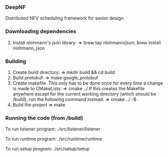 ### DeepNF
Distributed NFV scheduling framework for senior design

### Downloading dependencies
1. Install nlohmann's json library:
    => brew tap nlohmann/json; brew install nlohmann_json

### Building
1. Create build directory:
    => mkdir build && cd build
2. Build protobuf:
    => make google_protobuf
3. Create makefile. This only has to be done once for every time a change is made to CMakeLists:
    => cmake ../
If this creates the Makefile anywhere except for the current working directory (which should be
/build), run the following command instead:
    => cmake ../ -B .
4. Build the project
    => make

### Running the code (from /build)
To run listener program:
    ./src/listener/listener

To run runtime program:
    ./src/runtime/runtime

To run setup program:
    ./src/setup/setup